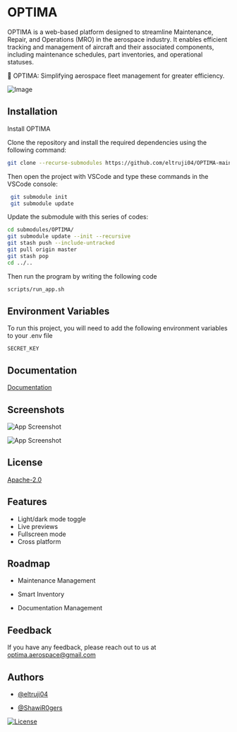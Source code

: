 # OPTIMA

OPTIMA is a web-based platform designed to streamline Maintenance, Repair, and Operations (MRO) in the aerospace industry. It enables efficient tracking and management of aircraft and their associated components, including maintenance schedules, part inventories, and operational statuses.

🌟 OPTIMA: Simplifying aerospace fleet management for greater efficiency.


![Image](https://github.com/user-attachments/assets/f0f69901-3994-4e47-8bf5-8f323993bacf)


## Installation

Install OPTIMA
   
   Clone the repository and install the required dependencies using the following command:
   ```bash
   git clone --recurse-submodules https://github.com/eltruji04/OPTIMA-main
```



Then open the project with VSCode and type these commands in the VSCode console:
   ```bash
    git submodule init
    git submodule update
```

Update the submodule with this series of codes:
   ```bash
cd submodules/OPTIMA/
git submodule update --init --recursive
git stash push --include-untracked
git pull origin master
git stash pop
cd ../..
```

Then run the program by writing the following code
   ```bash
scripts/run_app.sh
```
## Environment Variables

To run this project, you will need to add the following environment variables to your .env file

`SECRET_KEY`


## Documentation

[Documentation](#)


## Screenshots

![App Screenshot](https://github.com/user-attachments/assets/04828215-8b07-4359-bd73-292b0235060d)

![App Screenshot](https://github.com/user-attachments/assets/7f62920c-7dda-4321-8d41-3b734289907e)


## License

[Apache-2.0](https://www.apache.org/licenses/)


## Features

- Light/dark mode toggle
- Live previews
- Fullscreen mode
- Cross platform


## Roadmap

- Maintenance Management

- Smart Inventory

- Documentation Management

## Feedback

If you have any feedback, please reach out to us at optima.aerospace@gmail.com



## Authors

- [@eltruji04](https://github.com/eltruji04)

- [@ShawiR0gers](https://github.com/ShawiR0gers)

[![License](https://img.shields.io/badge/License-Apache_2.0-blue.svg)](https://opensource.org/licenses/Apache-2.0)

